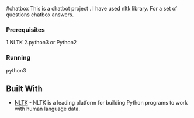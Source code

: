 #chatbox
This is a chatbot project .
I have  used nltk library.
For a set of questions chatbox answers.

### Prerequisites

  1.NLTK
  2.python3 or Python2

### Running

  python3 <filename>



## Built With

* [NLTK](https://www.nltk.org/) - NLTK is a leading platform for building Python programs to work with human language data.
